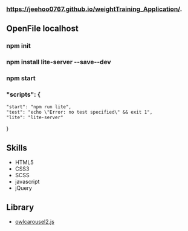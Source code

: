 ### https://jeehoo0767.github.io/weightTraining_Application/.

## OpenFile localhost

### npm init

### npm install lite-server --save--dev

### npm start

### "scripts": {
    "start": "npm run lite",
    "test": "echo \"Error: no test specified\" && exit 1",
    "lite": "lite-server"
  }
  
## Skills
- HTML5
- CSS3
- SCSS
- javascript
- jQuery


## Library
- [owlcarousel2.js](https://owlcarousel2.github.io/OwlCarousel2/)
